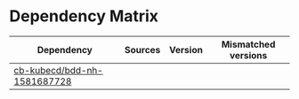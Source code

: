 # Dependency Matrix

Dependency | Sources | Version | Mismatched versions
---------- | ------- | ------- | -------------------
[cb-kubecd/bdd-nh-1581687728](https://github.com/cb-kubecd/bdd-nh-1581687728.git) |  | []() | 
